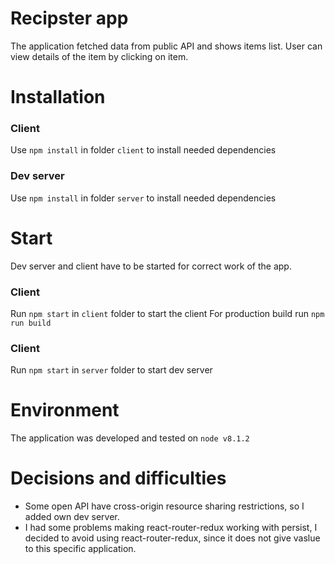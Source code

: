 # Recipster app
The application fetched data from public API and shows items list. User can view details of the item by clicking on item.

# Installation

### Client
Use `npm install` in folder `client` to install needed dependencies 

### Dev server
Use `npm install` in folder `server` to install needed dependencies 

# Start

Dev server and client have to be started for correct work of the app.

### Client
Run `npm start` in `client` folder to start the client
For production build run `npm run build`

### Client
Run `npm start` in `server` folder to start dev server

# Environment

The application was developed and tested on `node v8.1.2`
 
# Decisions and difficulties

- Some open API have cross-origin resource sharing restrictions, so I added own dev server.
- I had some problems making react-router-redux working with persist, I decided to avoid using react-router-redux, since it does not give vaslue to this specific application.